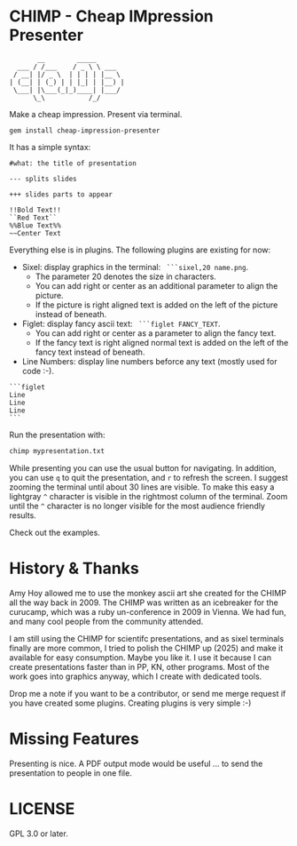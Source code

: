 CHIMP - Cheap IMpression Presenter
==================================

           __        _____
      ___ / /___    / _ \ \ ___
     / __| |/ _ \  | | | | |__ \
    | (__| | (_) | | |_| | |__) |
     \___| |\___(_|_)____| |___/
          \_\           /_/

Make a cheap impression. Present via terminal.

```gem install cheap-impression-presenter```

It has a simple syntax:

    #what: the title of presentation

    --- splits slides

    +++ slides parts to appear

    !!Bold Text!!
    ``Red Text``
    %%Blue Text%%
    ~~Center Text

Everything else is in plugins. The following plugins are existing for now:

* Sixel: display graphics in the terminal: `` ```sixel,20 name.png``.
  * The parameter 20 denotes the size in characters.
  * You can add right or center as an additional parameter to align the picture.
  * If the picture is right aligned text is added on the left of the picture instead of beneath.  
* Figlet: display fancy ascii text: `` ```figlet FANCY_TEXT``.
  * You can add right or center as a parameter to align the fancy text.
  * If the fancy text is right aligned normal text is added on the left of the fancy text instead of beneath.  
* Line Numbers: display line numbers beforce any text (mostly used for code :-).
~~~text
```figlet
Line
Line
Line
```
~~~

Run the presentation with:

```bash
chimp mypresentation.txt
```

While presenting you can use the usual button for navigating. In addition, you
can use ``q`` to quit the presentation, and ``r`` to refresh the screen. I suggest zooming
the terminal until about 30 lines are visible. To make this easy a lightgray ``^`` character is
visible in the rightmost column of the terminal. Zoom until the ``^`` character is no longer visible for
the most audience friendly results.

Check out the examples.

History & Thanks
================

Amy Hoy allowed me to use the monkey ascii art she created for the CHIMP all the way back in 2009. The
CHIMP was written as an icebreaker for the curucamp, which was a ruby
un-conference in 2009 in Vienna. We had fun, and many cool people from the
community attended.

I am still using the CHIMP for scientifc presentations, and as sixel terminals
finally are more common, I tried to polish the CHIMP up (2025) and make it available
for easy consumption. Maybe you like it. I use it because I can create
presentations faster than in PP, KN, other programs. Most of the work goes
into graphics anyway, which I create with dedicated tools.

Drop me a note if you want to be a contributor, or send me merge request if you
have created some plugins. Creating plugins is very simple :-)

Missing Features
================

Presenting is nice. A PDF output mode would be useful ... to send the presentation
to people in one file.

LICENSE
=======

GPL 3.0 or later.
